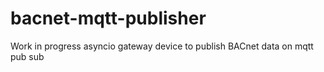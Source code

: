 # bacnet-mqtt-publisher


Work in progress asyncio gateway device to publish BACnet data on mqtt pub sub

